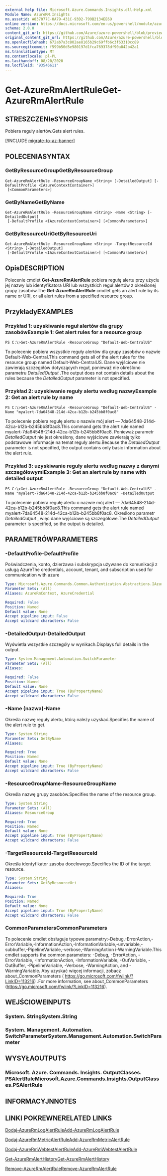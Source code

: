 ```yaml
---
external help file: Microsoft.Azure.Commands.Insights.dll-Help.xml
Module Name: AzureRM.Insights
ms.assetid: A837077C-0A79-431C-93D2-799B2134EE69
online version: https://docs.microsoft.com/en-us/powershell/module/azurerm.insights/get-azurermalertrule
schema: 2.0.0
content_git_url: https://github.com/Azure/azure-powershell/blob/preview/src/ResourceManager/Insights/Commands.Insights/help/Get-AzureRmAlertRule.md
original_content_git_url: https://github.com/Azure/azure-powershell/blob/preview/src/ResourceManager/Insights/Commands.Insights/help/Get-AzureRmAlertRule.md
ms.openlocfilehash: 672ab7a3c802ae8165b29c69ffb6c3f63310cc89
ms.sourcegitcommit: f599b50d5e980197d1fca769378df90a842b42a1
ms.translationtype: MT
ms.contentlocale: pl-PL
ms.lasthandoff: 08/20/2020
ms.locfileid: "93546611"
---
```

# <span data-ttu-id="98d10-101">Get-AzureRmAlertRule</span><span class="sxs-lookup"><span data-stu-id="98d10-101">Get-AzureRmAlertRule</span></span>

## <span data-ttu-id="98d10-102">STRESZCZENIe</span><span class="sxs-lookup"><span data-stu-id="98d10-102">SYNOPSIS</span></span>
<span data-ttu-id="98d10-103">Pobiera reguły alertów.</span><span class="sxs-lookup"><span data-stu-id="98d10-103">Gets alert rules.</span></span>

[!INCLUDE [migrate-to-az-banner](../../includes/migrate-to-az-banner.md)]

## <span data-ttu-id="98d10-104">POLECENIA</span><span class="sxs-lookup"><span data-stu-id="98d10-104">SYNTAX</span></span>

### <span data-ttu-id="98d10-105">GetByResourceGroup</span><span class="sxs-lookup"><span data-stu-id="98d10-105">GetByResourceGroup</span></span>
```
Get-AzureRmAlertRule -ResourceGroupName <String> [-DetailedOutput] [-DefaultProfile <IAzureContextContainer>]
 [<CommonParameters>]
```

### <span data-ttu-id="98d10-106">GetByName</span><span class="sxs-lookup"><span data-stu-id="98d10-106">GetByName</span></span>
```
Get-AzureRmAlertRule -ResourceGroupName <String> -Name <String> [-DetailedOutput]
 [-DefaultProfile <IAzureContextContainer>] [<CommonParameters>]
```

### <span data-ttu-id="98d10-107">GetByResourceUri</span><span class="sxs-lookup"><span data-stu-id="98d10-107">GetByResourceUri</span></span>
```
Get-AzureRmAlertRule -ResourceGroupName <String> -TargetResourceId <String> [-DetailedOutput]
 [-DefaultProfile <IAzureContextContainer>] [<CommonParameters>]
```

## <span data-ttu-id="98d10-108">Opis</span><span class="sxs-lookup"><span data-stu-id="98d10-108">DESCRIPTION</span></span>
<span data-ttu-id="98d10-109">Polecenie cmdlet **Get-AzureRmAlertRule** pobiera regułę alertu przy użyciu jej nazwy lub identyfikatora URI lub wszystkich reguł alertów z określonej grupy zasobów.</span><span class="sxs-lookup"><span data-stu-id="98d10-109">The **Get-AzureRmAlertRule** cmdlet gets an alert rule by its name or URI, or all alert rules from a specified resource group.</span></span>

## <span data-ttu-id="98d10-110">Przykłady</span><span class="sxs-lookup"><span data-stu-id="98d10-110">EXAMPLES</span></span>

### <span data-ttu-id="98d10-111">Przykład 1: uzyskiwanie reguł alertów dla grupy zasobów</span><span class="sxs-lookup"><span data-stu-id="98d10-111">Example 1: Get alert rules for a resource group</span></span>
```
PS C:\>Get-AzureRmAlertRule -ResourceGroup "Default-Web-CentralUS"
```

<span data-ttu-id="98d10-112">To polecenie pobiera wszystkie reguły alertów dla grupy zasobów o nazwie Default-Web-Central.</span><span class="sxs-lookup"><span data-stu-id="98d10-112">This command gets all of the alert rules for the resource group named Default-Web-CentralUS.</span></span>
<span data-ttu-id="98d10-113">Dane wyjściowe nie zawierają szczegółów dotyczących reguł, ponieważ nie określono parametru *DetailedOutput* .</span><span class="sxs-lookup"><span data-stu-id="98d10-113">The output does not contain details about the rules because the *DetailedOutput* parameter is not specified.</span></span>

### <span data-ttu-id="98d10-114">Przykład 2: uzyskiwanie reguły alertu według nazwy</span><span class="sxs-lookup"><span data-stu-id="98d10-114">Example 2: Get an alert rule by name</span></span>
```
PS C:\>Get-AzureRmAlertRule -ResourceGroup "Default-Web-CentralUS" -Name "myalert-7da64548-214d-42ca-b12b-b245bb8f0ac8"
```

<span data-ttu-id="98d10-115">To polecenie pobiera regułę alertu o nazwie mój alert — 7da64548-214d-42ca-b12b-b245bb8f0ac8.</span><span class="sxs-lookup"><span data-stu-id="98d10-115">This command gets the alert rule named myalert-7da64548-214d-42ca-b12b-b245bb8f0ac8.</span></span>
<span data-ttu-id="98d10-116">Ponieważ parametr *DetailedOutput* nie jest określony, dane wyjściowe zawierają tylko podstawowe informacje na temat reguły alertu.</span><span class="sxs-lookup"><span data-stu-id="98d10-116">Because the *DetailedOutput* parameter is not specified, the output contains only basic information about the alert rule.</span></span>

### <span data-ttu-id="98d10-117">Przykład 3: uzyskiwanie reguły alertu według nazwy z danymi szczegółowymi</span><span class="sxs-lookup"><span data-stu-id="98d10-117">Example 3: Get an alert rule by name with detailed output</span></span>
```
PS C:\>Get-AzureRmAlertRule -ResourceGroup "Default-Web-CentralUS" -Name "myalert-7da64548-214d-42ca-b12b-b245bb8f0ac8" -DetailedOutput
```

<span data-ttu-id="98d10-118">To polecenie pobiera regułę alertu o nazwie mój alert — 7da64548-214d-42ca-b12b-b245bb8f0ac8.</span><span class="sxs-lookup"><span data-stu-id="98d10-118">This command gets the alert rule named myalert-7da64548-214d-42ca-b12b-b245bb8f0ac8.</span></span>
<span data-ttu-id="98d10-119">Określono parametr *DetailedOutput* , więc dane wyjściowe są szczegółowe.</span><span class="sxs-lookup"><span data-stu-id="98d10-119">The *DetailedOutput* parameter is specified, so the output is detailed.</span></span>

## <span data-ttu-id="98d10-120">PARAMETRÓW</span><span class="sxs-lookup"><span data-stu-id="98d10-120">PARAMETERS</span></span>

### <span data-ttu-id="98d10-121">-DefaultProfile</span><span class="sxs-lookup"><span data-stu-id="98d10-121">-DefaultProfile</span></span>
<span data-ttu-id="98d10-122">Poświadczenia, konto, dzierżawa i subskrypcja używane do komunikacji z usługą Azure</span><span class="sxs-lookup"><span data-stu-id="98d10-122">The credentials, account, tenant, and subscription used for communication with azure</span></span>

```yaml
Type: Microsoft.Azure.Commands.Common.Authentication.Abstractions.IAzureContextContainer
Parameter Sets: (All)
Aliases: AzureRmContext, AzureCredential

Required: False
Position: Named
Default value: None
Accept pipeline input: False
Accept wildcard characters: False
```

### <span data-ttu-id="98d10-123">-DetailedOutput</span><span class="sxs-lookup"><span data-stu-id="98d10-123">-DetailedOutput</span></span>
<span data-ttu-id="98d10-124">Wyświetla wszystkie szczegóły w wynikach.</span><span class="sxs-lookup"><span data-stu-id="98d10-124">Displays full details in the output.</span></span>

```yaml
Type: System.Management.Automation.SwitchParameter
Parameter Sets: (All)
Aliases:

Required: False
Position: Named
Default value: None
Accept pipeline input: True (ByPropertyName)
Accept wildcard characters: False
```

### <span data-ttu-id="98d10-125">-Name (nazwa)</span><span class="sxs-lookup"><span data-stu-id="98d10-125">-Name</span></span>
<span data-ttu-id="98d10-126">Określa nazwę reguły alertu, którą należy uzyskać.</span><span class="sxs-lookup"><span data-stu-id="98d10-126">Specifies the name of the alert rule to get.</span></span>

```yaml
Type: System.String
Parameter Sets: GetByName
Aliases:

Required: True
Position: Named
Default value: None
Accept pipeline input: True (ByPropertyName)
Accept wildcard characters: False
```

### <span data-ttu-id="98d10-127">-ResourceGroupName</span><span class="sxs-lookup"><span data-stu-id="98d10-127">-ResourceGroupName</span></span>
<span data-ttu-id="98d10-128">Określa nazwę grupy zasobów.</span><span class="sxs-lookup"><span data-stu-id="98d10-128">Specifies the name of the resource group.</span></span>

```yaml
Type: System.String
Parameter Sets: (All)
Aliases: ResourceGroup

Required: True
Position: Named
Default value: None
Accept pipeline input: True (ByPropertyName)
Accept wildcard characters: False
```

### <span data-ttu-id="98d10-129">-TargetResourceId</span><span class="sxs-lookup"><span data-stu-id="98d10-129">-TargetResourceId</span></span>
<span data-ttu-id="98d10-130">Określa identyfikator zasobu docelowego.</span><span class="sxs-lookup"><span data-stu-id="98d10-130">Specifies the ID of the target resource.</span></span>

```yaml
Type: System.String
Parameter Sets: GetByResourceUri
Aliases:

Required: True
Position: Named
Default value: None
Accept pipeline input: True (ByPropertyName)
Accept wildcard characters: False
```

### <span data-ttu-id="98d10-131">CommonParameters</span><span class="sxs-lookup"><span data-stu-id="98d10-131">CommonParameters</span></span>
<span data-ttu-id="98d10-132">To polecenie cmdlet obsługuje typowe parametry:-Debug,-ErrorAction,-ErrorVariable,-InformationAction,-InformationVariable,-unvariable,-subbuffer,-PipelineVariable,-verbose,-WarningAction i-WarningVariable.</span><span class="sxs-lookup"><span data-stu-id="98d10-132">This cmdlet supports the common parameters: -Debug, -ErrorAction, -ErrorVariable, -InformationAction, -InformationVariable, -OutVariable, -OutBuffer, -PipelineVariable, -Verbose, -WarningAction, and -WarningVariable.</span></span> <span data-ttu-id="98d10-133">Aby uzyskać więcej informacji, zobacz about_CommonParameters ( https://go.microsoft.com/fwlink/?LinkID=113216) .</span><span class="sxs-lookup"><span data-stu-id="98d10-133">For more information, see about_CommonParameters (https://go.microsoft.com/fwlink/?LinkID=113216).</span></span>

## <span data-ttu-id="98d10-134">WEJŚCIOWE</span><span class="sxs-lookup"><span data-stu-id="98d10-134">INPUTS</span></span>

### <span data-ttu-id="98d10-135">System. String</span><span class="sxs-lookup"><span data-stu-id="98d10-135">System.String</span></span>

### <span data-ttu-id="98d10-136">System. Management. Automation. SwitchParameter</span><span class="sxs-lookup"><span data-stu-id="98d10-136">System.Management.Automation.SwitchParameter</span></span>

## <span data-ttu-id="98d10-137">WYSYŁA</span><span class="sxs-lookup"><span data-stu-id="98d10-137">OUTPUTS</span></span>

### <span data-ttu-id="98d10-138">Microsoft. Azure. Commands. Insights. OutputClasses. PSAlertRule</span><span class="sxs-lookup"><span data-stu-id="98d10-138">Microsoft.Azure.Commands.Insights.OutputClasses.PSAlertRule</span></span>

## <span data-ttu-id="98d10-139">INFORMACYJN</span><span class="sxs-lookup"><span data-stu-id="98d10-139">NOTES</span></span>

## <span data-ttu-id="98d10-140">LINKI POKREWNE</span><span class="sxs-lookup"><span data-stu-id="98d10-140">RELATED LINKS</span></span>

[<span data-ttu-id="98d10-141">Dodaj-AzureRmLogAlertRule</span><span class="sxs-lookup"><span data-stu-id="98d10-141">Add-AzureRmLogAlertRule</span></span>](./Add-AzureRmLogAlertRule.md)

[<span data-ttu-id="98d10-142">Dodaj-AzureRmMetricAlertRule</span><span class="sxs-lookup"><span data-stu-id="98d10-142">Add-AzureRmMetricAlertRule</span></span>](./Add-AzureRmMetricAlertRule.md)

[<span data-ttu-id="98d10-143">Dodaj-AzureRmWebtestAlertRule</span><span class="sxs-lookup"><span data-stu-id="98d10-143">Add-AzureRmWebtestAlertRule</span></span>](./Add-AzureRmWebtestAlertRule.md)

[<span data-ttu-id="98d10-144">Get-AzureRmAlertHistory</span><span class="sxs-lookup"><span data-stu-id="98d10-144">Get-AzureRmAlertHistory</span></span>](./Get-AzureRmAlertHistory.md)

[<span data-ttu-id="98d10-145">Remove-AzureRmAlertRule</span><span class="sxs-lookup"><span data-stu-id="98d10-145">Remove-AzureRmAlertRule</span></span>](./Remove-AzureRmAlertRule.md)


